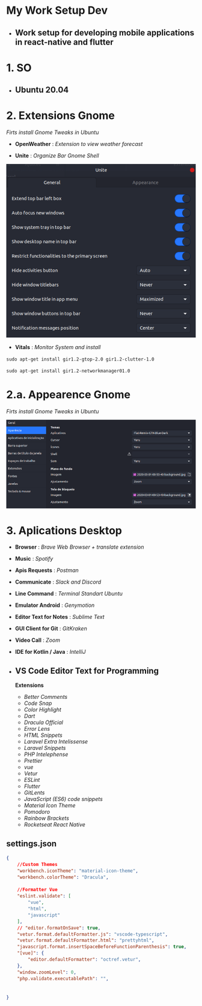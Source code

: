 # My Work Setup Dev

- ## Work setup for developing mobile applications in react-native and flutter

# 1. SO

- ## **Ubuntu 20.04**

# 2. Extensions Gnome
*Firts install Gnome Tweaks in Ubuntu*

- **OpenWeather** : *Extension to view weather forecast*

-  **Unite** : *Organize Bar Gnome Shell*


![alt text](configUnite.png "Config Unite")



-  **Vitals** : *Monitor System*
*and install*

`sudo apt-get install gir1.2-gtop-2.0 gir1.2-clutter-1.0`

`sudo apt-get install gir1.2-networkmanager01.0`

# 2.a. Appearence Gnome
*Firts install Gnome Tweaks in Ubuntu*

![alt text](appearence.png "Appearence Configs")


# 3. Aplications Desktop

-  **Browser** : *Brave Web Browser + translate extension*

-  **Music** : *Spotify*

-  **Apis Requests** : *Postman*

-  **Communicate** : *Slack and Discord*

-  **Line Command** : *Terminal Standart Ubuntu*

-  **Emulator Android** : *Genymotion*

-  **Editor Text for Notes** : *Sublime Text*

-  **GUI Client for Git** : *GitKraken*

-  **Video Call** : *Zoom*

-  **IDE for Kotlin / Java** : *IntelliJ*

- ## VS Code Editor Text for Programming
    **Extensions**
    - *Better Comments*
    - *Code Snap*
    - *Color Highlight*
    - *Dart*
    - *Dracula Official*
    - *Error Lens*
    - *HTML Snippets*
    - *Laravel Extra Intelissense*
    - *Laravel Snippets*
    - *PHP Intelephense*
    - *Prettier*
    - *vue*
    - *Vetur*
    - *ESLint*
    - *Flutter*
    - *GitLents*
    - *JavaScript (ES6) code snippets*
    - *Material Icon Theme*
    - *Pomodoro*
    - *Rainbow Brackets*
    - *Rocketseat React Native*

## settings.json

~~~json 
{
    //Custom Themes
    "workbench.iconTheme": "material-icon-theme",
    "workbench.colorTheme": "Dracula",

    //Formatter Vue
    "eslint.validate": [
        "vue",
        "html",
        "javascript"
    ],
    // "editor.formatOnSave": true,
    "vetur.format.defaultFormatter.js": "vscode-typescript",
    "vetur.format.defaultFormatter.html": "prettyhtml",
    "javascript.format.insertSpaceBeforeFunctionParenthesis": true,
    "[vue]": {
        "editor.defaultFormatter": "octref.vetur",
    },
    "window.zoomLevel": 0,
    "php.validate.executablePath": "",
    

}
~~~